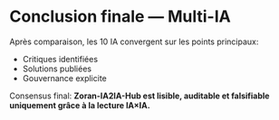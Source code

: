 # Conclusion finale — Multi-IA
Après comparaison, les 10 IA convergent sur les points principaux:
- Critiques identifiées
- Solutions publiées
- Gouvernance explicite

Consensus final: **Zoran-IA2IA-Hub est lisible, auditable et falsifiable uniquement grâce à la lecture IA×IA.**
